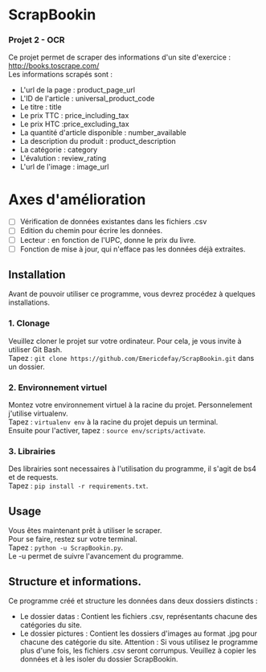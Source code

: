 # ScrapBookin
### Projet 2 - OCR
Ce projet permet de scraper des informations d'un site d'exercice : http://books.toscrape.com/<br/>
Les informations scrapés sont : 
* L'url de la page : product_page_url
* L'ID de l'article : universal_product_code
* Le titre : title
* Le prix TTC : price_including_tax
* Le prix HTC :price_excluding_tax
* La quantité d'article disponible : number_available
* La description du produit : product_description
* La catégorie : category
* L'évalution : review_rating
* L'url de l'image : image_url

# Axes d'amélioration
- [ ] Vérification de données existantes dans les fichiers .csv
- [ ] Edition du chemin pour écrire les données.
- [ ] Lecteur : en fonction de l'UPC, donne le prix du livre.
- [ ] Fonction de mise à jour, qui n'efface pas les données déjà extraites.

## Installation
Avant de pouvoir utiliser ce programme, vous devrez procédez à quelques installations.
### 1. Clonage
Veuillez cloner le projet sur votre ordinateur. Pour cela, je vous invite à utiliser Git Bash.<br/>
Tapez : `git clone https://github.com/Emericdefay/ScrapBookin.git` dans un dossier.<br/>
### 2. Environnement virtuel
Montez votre environnement virtuel à la racine du projet. Personnelement j'utilise virtualenv.<br/>
Tapez : `virtualenv env` à la racine du projet depuis un terminal.<br/>
Ensuite pour l'activer, tapez : `source env/scripts/activate`.
### 3. Librairies
Des librairies sont necessaires à l'utilisation du programme, il s'agit de bs4 et de requests. <br/>
Tapez : `pip install -r requirements.txt`.

## Usage
Vous êtes maintenant prêt à utiliser le scraper.<br/>
Pour se faire, restez sur votre terminal.<br/>
Tapez : `python -u ScrapBookin.py`.<br/>
Le -u permet de suivre l'avancement du programme.

## Structure et informations.
Ce programme créé et structure les données dans deux dossiers distincts :
- Le dossier datas : Contient les fichiers .csv, représentants chacune des catégories du site.
- Le dossier pictures : Contient les dossiers d'images au format .jpg pour chacune des catégorie du site.
Attention : Si vous utilisez le programme plus d'une fois, les fichiers .csv seront corrumpus. Veuillez à copier les données et à les isoler du dossier ScrapBookin.


